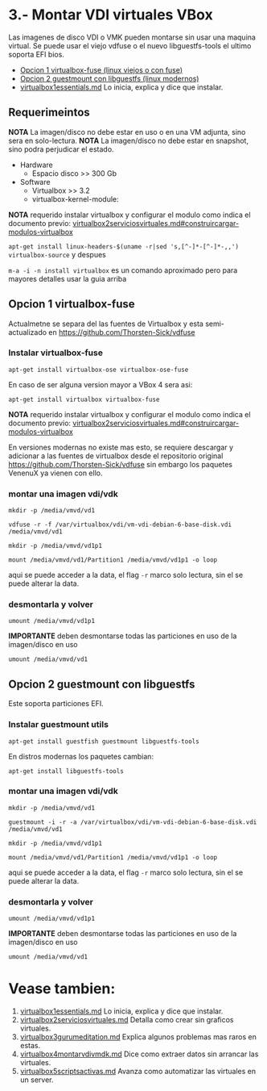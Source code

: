 # 3.- Montar VDI virtuales VBox

Las imagenes de disco VDI o VMK pueden montarse sin usar una maquina virtual. 
Se puede usar el viejo vdfuse o el nuevo libguestfs-tools el ultimo soporta EFI bios.

* [Opcion 1 virtualbox-fuse (linux viejos o con fuse)](#opcion-1-virtualbox-fuse)
* [Opcion 2 guestmount con libguestfs (linux modernos)](#opcion-2-guestmount-con-libguestfs)
* [virtualbox1essentials.md](virtualbox1essentials.md) Lo inicia, explica y dice que instalar.

## Requerimeintos

**NOTA** La imagen/disco no debe estar en uso o en una VM adjunta, sino sera en solo-lectura.
**NOTA** La imagen/disco no debe estar en snapshot, sino podra perjudicar el estado.

* Hardware
  * Espacio disco >> 300 Gb
* Software
  * Virtualbox >> 3.2
  * virtualbox-kernel-module:

**NOTA** requerido instalar virtualbox y configurar el modulo como indica el documento previo:  [virtualbox2serviciosvirtuales.md#construircargar-modulos-virtualbox](virtualbox2serviciosvirtuales.md#construircargar-modulos-virtualbox)

`apt-get install linux-headers-$(uname -r|sed 's,[^-]*-[^-]*-,,') virtualbox-source` y despues

`m-a -i -n install virtualbox` es un comando aproximado pero para mayores detalles usar la guia arriba

## Opcion 1 virtualbox-fuse

Actualmetne se separa del las fuentes de Virtualbox y esta semi-actualizado en https://github.com/Thorsten-Sick/vdfuse

### Instalar virtualbox-fuse

`apt-get install virtualbox-ose virtualbox-ose-fuse`

En caso de ser alguna version mayor a VBox 4 sera asi:

`apt-get install virtualbox virtualbox-fuse`

**NOTA** requerido instalar virtualbox y configurar el modulo como indica el documento previo:  [virtualbox2serviciosvirtuales.md#construircargar-modulos-virtualbox](virtualbox2serviciosvirtuales.md#construircargar-modulos-virtualbox)

En versiones modernas no existe mas esto, se requiere descargar y adicionar a las fuentes de virtualbox desde el repositorio original https://github.com/Thorsten-Sick/vdfuse sin embargo los paquetes VenenuX ya vienen con ello.

### montar una imagen vdi/vdk

`mkdir -p /media/vmvd/vd1`

`vdfuse -r -f /var/virtualbox/vdi/vm-vdi-debian-6-base-disk.vdi /media/vmvd/vd1`

`mkdir -p /media/vmvd/vd1p1`

`mount /media/vmvd/vd1/Partition1 /media/vmvd/vd1p1 -o loop`

aqui se puede acceder a la data, el flag `-r` marco solo lectura, sin el se puede alterar la data.

### desmontarla y volver

`umount /media/vmvd/vd1p1`

**IMPORTANTE** deben desmontarse todas las particiones en uso de la imagen/disco en uso

`umount /media/vmvd/vd1`

## Opcion 2 guestmount con libguestfs

Este soporta particiones EFI.

### Instalar guestmount utils

`apt-get install guestfish guestmount libguestfs-tools`

En distros modernas los paquetes cambian:

`apt-get install libguestfs-tools`

### montar una imagen vdi/vdk

`mkdir -p /media/vmvd/vd1`

`guestmount -i -r -a /var/virtualbox/vdi/vm-vdi-debian-6-base-disk.vdi /media/vmvd/vd1`

`mkdir -p /media/vmvd/vd1p1`

`mount /media/vmvd/vd1/Partition1 /media/vmvd/vd1p1 -o loop`

aqui se puede acceder a la data, el flag `-r` marco solo lectura, sin el se puede alterar la data.

### desmontarla y volver

`umount /media/vmvd/vd1p1`

**IMPORTANTE** deben desmontarse todas las particiones en uso de la imagen/disco en uso

`umount /media/vmvd/vd1`

# Vease tambien:

1. [virtualbox1essentials.md](virtualbox1essentials.md) Lo inicia, explica y dice que instalar.
2. [virtualbox2serviciosvirtuales.md](virtualbox2serviciosvirtuales.md) Detalla como crear sin graficos virtuales.
3. [virtualbox3gurumeditation.md](virtualbox3gurumeditation.md) Explica algunos problemas mas raros en estas.
4. [virtualbox4montarvdivmdk.md](virtualbox4montarvdivmdk.md) Dice como extraer datos sin arrancar las virtuales.
5. [virtualbox5scriptsactivas.md](virtualbox5scriptsactivas.md) Avanza como automatizar las virtuales en un server.
